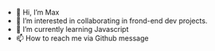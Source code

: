 - 👋 Hi, I’m Max
- 👀 I’m interested in collaborating in frond-end dev projects.
- 🌱 I’m currently learning Javascript
- 📫 How to reach me via Github message
